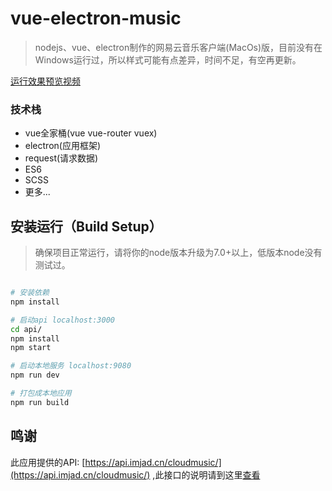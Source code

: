 # vue-electron-music

> nodejs、vue、electron制作的网易云音乐客户端(MacOs)版，目前没有在Windows运行过，所以样式可能有点差异，时间不足，有空再更新。

[运行效果预览视频](http://v.youku.com/v_show/id_XMjk2MzYxODUyMA==.html?spm=a2hzp.8244740.0.0)

### 技术栈
- vue全家桶(vue vue-router vuex)
- electron(应用框架)
- request(请求数据)
- ES6
- SCSS
- 更多...

## 安装运行（Build Setup）

> 确保项目正常运行，请将你的node版本升级为7.0+以上，低版本node没有测试过。

``` bash

# 安装依赖
npm install

# 启动api localhost:3000
cd api/
npm install
npm start

# 启动本地服务 localhost:9080
npm run dev

# 打包成本地应用
npm run build


```

## 鸣谢

此应用提供的API: [https://api.imjad.cn/cloudmusic/](https://api.imjad.cn/cloudmusic/) ,此接口的说明请到这里[查看](https://api.imjad.cn/cloudmusic/index.html)
